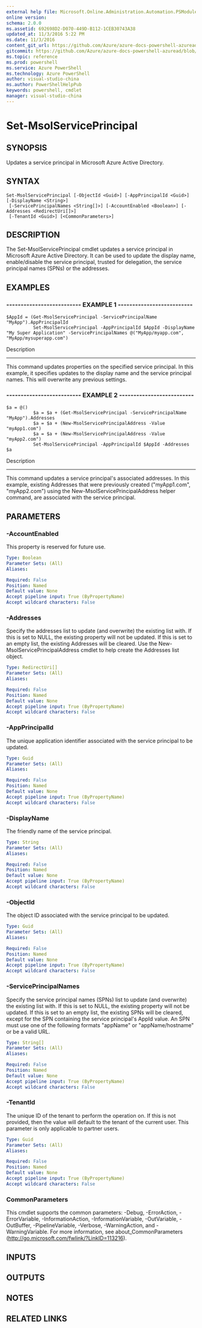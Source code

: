 ```yaml
---
external help file: Microsoft.Online.Administration.Automation.PSModule.dll-Help.xml
online version: 
schema: 2.0.0
ms.assetid: 692698D2-D070-449D-B112-1CEB30743A38
updated_at: 11/3/2016 5:22 PM
ms.date: 11/3/2016
content_git_url: https://github.com/Azure/azure-docs-powershell-azuread/blob/master/Azure%20AD%20Cmdlets/MSOnline/v1/Set-MsolServicePrincipal.md
gitcommit: https://github.com/Azure/azure-docs-powershell-azuread/blob/cedef1609da4230592c00be27ccc62e342e2df61/Azure%20AD%20Cmdlets/MSOnline/v1/Set-MsolServicePrincipal.md
ms.topic: reference
ms.prod: powershell
ms.service: Azure PowerShell
ms.technology: Azure PowerShell
author: visual-studio-china
ms.author: PowerShellHelpPub
keywords: powershell, cmdlet
manager: visual-studio-china
---
```


# Set-MsolServicePrincipal

## SYNOPSIS
Updates a service principal in Microsoft Azure Active Directory.

## SYNTAX

```
Set-MsolServicePrincipal [-ObjectId <Guid>] [-AppPrincipalId <Guid>] [-DisplayName <String>]
 [-ServicePrincipalNames <String[]>] [-AccountEnabled <Boolean>] [-Addresses <RedirectUri[]>]
 [-TenantId <Guid>] [<CommonParameters>]
```

## DESCRIPTION
The Set-MsolServicePrincipal cmdlet updates a service principal in Microsoft Azure Active Directory.
It can be used to update the display name, enable/disable the service principal, trusted for delegation, the service principal names (SPNs) or the addresses.

## EXAMPLES

### -------------------------- EXAMPLE 1 --------------------------
```
$AppId = (Get-MsolServicePrincipal -ServicePrincipalName "MyApp").AppPrincipalId
          Set-MsolServicePrincipal -AppPrincipalId $AppId -DisplayName "My Super Application" -ServicePrincipalNames @("MyApp/myapp.com", "MyApp/mysuperapp.com")
```

Description

-----------

This command updates properties on the specified service principal.
In this example, it specifies updates to the display name and the service principal names.
This will overwrite any previous settings.

### -------------------------- EXAMPLE 2 --------------------------
```
$a = @()
          $a = $a + (Get-MsolServicePrincipal -ServicePrincipalName "MyApp").Addresses
          $a = $a + (New-MsolServicePrincipalAddress -Value "myApp1.com")
          $a = $a + (New-MsolServicePrincipalAddress -Value "myApp2.com")
          Set-MsolServicePrincipal -AppPrincipalId $AppId -Addresses $a
```

Description

-----------

This command updates a service principal's associated addresses.
In this example, existing Addresses that were previously created ("myApp1.com", "myApp2.com") using the New-MsolServicePrincipalAddress helper command, are associated with the service principal.

## PARAMETERS

### -AccountEnabled
This property is reserved for future use.

```yaml
Type: Boolean
Parameter Sets: (All)
Aliases: 

Required: False
Position: Named
Default value: None
Accept pipeline input: True (ByPropertyName)
Accept wildcard characters: False
```

### -Addresses
Specify the addresses list to update (and overwrite) the existing list with. 
If this is set to NULL, the existing property will not be updated. 
If this is set to an empty list, the existing Addresses will be cleared. 
Use the New-MsolServicePrincipalAddress cmdlet to help create the Addresses list object.

```yaml
Type: RedirectUri[]
Parameter Sets: (All)
Aliases: 

Required: False
Position: Named
Default value: None
Accept pipeline input: True (ByPropertyName)
Accept wildcard characters: False
```

### -AppPrincipalId
The unique application identifier associated with the service principal to be updated.

```yaml
Type: Guid
Parameter Sets: (All)
Aliases: 

Required: False
Position: Named
Default value: None
Accept pipeline input: True (ByPropertyName)
Accept wildcard characters: False
```

### -DisplayName
The friendly name of the service principal.

```yaml
Type: String
Parameter Sets: (All)
Aliases: 

Required: False
Position: Named
Default value: None
Accept pipeline input: True (ByPropertyName)
Accept wildcard characters: False
```

### -ObjectId
The object ID associated with the service principal to be updated.

```yaml
Type: Guid
Parameter Sets: (All)
Aliases: 

Required: False
Position: Named
Default value: None
Accept pipeline input: True (ByPropertyName)
Accept wildcard characters: False
```

### -ServicePrincipalNames
Specify the service principal names (SPNs) list to update (and overwrite) the existing list with. 
If this is set to NULL, the existing property will not be updated. 
If this is set to an empty list, the existing SPNs will be cleared, except for the SPN containing the service principal's AppId value.
            An SPN must use one of the following formats "appName" or "appName/hostname" or be a valid URL.

```yaml
Type: String[]
Parameter Sets: (All)
Aliases: 

Required: False
Position: Named
Default value: None
Accept pipeline input: True (ByPropertyName)
Accept wildcard characters: False
```

### -TenantId
The unique ID of the tenant to perform the operation on.
If this is not provided, then the value will default to the tenant of the current user.
This parameter is only applicable to partner users.

```yaml
Type: Guid
Parameter Sets: (All)
Aliases: 

Required: False
Position: Named
Default value: None
Accept pipeline input: True (ByPropertyName)
Accept wildcard characters: False
```

### CommonParameters
This cmdlet supports the common parameters: -Debug, -ErrorAction, -ErrorVariable, -InformationAction, -InformationVariable, -OutVariable, -OutBuffer, -PipelineVariable, -Verbose, -WarningAction, and -WarningVariable. For more information, see about_CommonParameters (http://go.microsoft.com/fwlink/?LinkID=113216).

## INPUTS

## OUTPUTS

## NOTES

## RELATED LINKS


